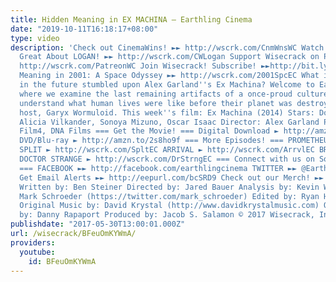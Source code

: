 ```yaml
---
title: Hidden Meaning in EX MACHINA – Earthling Cinema
date: "2019-10-11T16:18:17+08:00"
type: video
description: 'Check out CinemaWins! ►► http://wscrk.com/CnmWnsWC Watch Everything
  Great About LOGAN! ►► http://wscrk.com/CWLogan Support Wisecrack on Patreon! ►►
  http://wscrk.com/PatreonWC Join Wisecrack! Subscribe! ►►http://bit.ly/1y8Veir Hidden
  Meaning in 2001: A Space Odyssey ►► http://wscrk.com/2001SpcEC What if an alien
  in the future stumbled upon Alex Garland''s Ex Machina? Welcome to Earthling Cinema,
  where we examine the last remaining artifacts of a once-proud culture and try to
  understand what human lives were like before their planet was destroyed. I''m your
  host, Garyx Wormuloid. This week''s film: Ex Machina (2014) Stars: Domhnall Gleeson,
  Alicia Vilkander, Sonoya Mizuno, Oscar Isaac Director: Alex Garland Production Co:
  Film4, DNA Films === Get the Movie! === Digital Download ► http://amzn.to/2qALi3X
  DVD/Blu-ray ► http://amzn.to/2s8ho9f === More Episodes! === PROMETHEUS ► http://wscrk.com/PrmthsEC
  SPLIT ► http://wscrk.com/SpltEC ARRIVAL ► http://wscrk.com/ArrvlEC BRAZIL ► http://wscrk.com/BrzlEC
  DOCTOR STRANGE ► http://wscrk.com/DrStrngEC === Connect with us on Social Media!
  === FACEBOOK ►► http://facebook.com/earthlingcinema TWITTER ►► @EarthlingCinema
  Get Email Alerts ►► http://eepurl.com/bcSRD9 Check out our Merch! ►► http://www.wisecrack.co/store
  Written by: Ben Steiner Directed by: Jared Bauer Analysis by: Kevin Winzer Starring:
  Mark Schroeder (https://twitter.com/mark_schroeder) Edited by: Ryan Hailey (http://www.ryanhaileydotcom.com/)
  Original Music by: David Krystal (http://www.davidkrystalmusic.com) Opening Animation
  by: Danny Rapaport Produced by: Jacob S. Salamon © 2017 Wisecrack, Inc.'
publishdate: "2017-05-30T13:00:01.000Z"
url: /wisecrack/BFeuOmKYWmA/
providers:
  youtube:
    id: BFeuOmKYWmA
---
```

